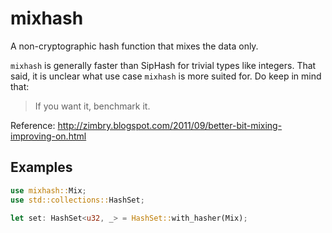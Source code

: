 # mixhash

A non-cryptographic hash function that mixes the data only.

`mixhash` is generally faster than SipHash for trivial types like integers. That said,
it is unclear what use case `mixhash` is more suited for. Do keep in mind that:

> If you want it, benchmark it.

Reference: <http://zimbry.blogspot.com/2011/09/better-bit-mixing-improving-on.html>

## Examples

```rust
use mixhash::Mix;
use std::collections::HashSet;

let set: HashSet<u32, _> = HashSet::with_hasher(Mix);
```
